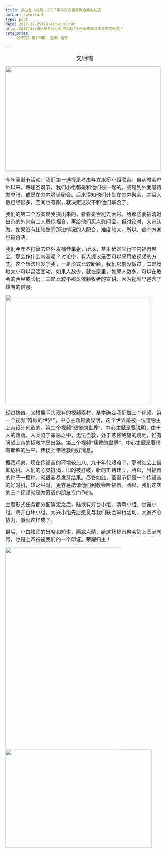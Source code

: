 ```yaml
---
title: 腓立比小组等：2017年平安夜福音聚会筹办纪实
author: sweditor3
type: post
date: 2017-12-29T19:41:41+00:00
url: /2017/12/30/腓立比小组等2017年平安夜福音聚会筹办纪实/
categories:
  - 《@守望》第109期——圣诞·福音

---
```

<p style="text-align: center;">
  <span style="font-size: 12pt;">文/冰霞</span>
</p>

<img class="aligncenter  wp-image-16284" src="http://t5.shwchurch.org/wp-content/uploads/2017/12/微信图片_20171230025028.jpg" alt="" width="494" height="333" />

<span style="font-size: 12pt;">今年圣诞节活动，我们第一选择是考虑与立水桥小组联合。自从教会户外以来，每逢圣诞节，我们小组都是和他们在一起的，或是到外面唱诗发单张，或是在室内唱诗聚会。后来得知他们计划在室内聚会，并且人数已经很多，空间也有限，就决定这次不和他们联合了。</span>

<span style="font-size: 12pt;">我们的第二个方案是我提出来的，看看是否能去大兴，给那些要被清退出京的外来务工人员传福音，再给他们买点慰问品。但讨论时，大家认为，如果没有比较熟悉那边情况的人配合，难度较大。所以，这个方案也被否决。</span>

<span style="font-size: 12pt;">我们今年不打算去户外发福音单张，所以，基本确定举行室内福音聚会。那么作什么内容呢？讨论中，有人提议是否可以采用放视频的方式。这个想法启发了我，一是形式比较新颖，我们以前没做过；二是场地大小可以灵活变动，如果人数少，就在家里，如果人数多，可以在教会的西屋或长远；三是比较不那么依赖牧者的宣讲，因为视频里包含了该有的信息。</span>

<img class="aligncenter  wp-image-16275" src="http://t5.shwchurch.org/wp-content/uploads/2017/12/微信图片_20171229154656.jpg" alt="" width="459" height="347" />

<span style="font-size: 12pt;">经过祷告，又根据手头现有的视频素材，基本确定我们做三个视频。第一个视频“奇妙的世界”，中心主题是要显明，这个世界是被一位造物主上帝设计创造的。第二个视频“悲惨的世界”，中心主题是要说明，由于人的堕落，人类陷于罪恶之中，无法自救，处于悲惨绝望的境地，惟有盼望上帝的拯救才是出路。第三个视频“拯救的世界”，中心主题是要借着耶稣的生平，传扬上帝拯救的好消息。</span>

<span style="font-size: 12pt;">据我观察，现在传福音的环境较比八、九十年代艰难了，那时社会上信仰危机，人们的心灵饥渴，旧的被打破，新的正待建立，所以，当福音的种子一播种，就很容易发芽结果。尽管如此，圣诞节仍是一个传福音的好时机，较之平时，更容易邀请他们到教会听福音。所以，我们这次的三个视频就是为慕道的朋友专门作的。</span>

<span style="font-size: 12pt;">主题形式任务都分配确定之后，陆续有灯台小组、清风小组、甘露小组、双井百环小组、大兴小组先后愿意与我们联合举行活动。大家齐心协力，事就这样成了。</span>

<span style="font-size: 12pt;">最后，小白牧师的出席和短讲，画龙点睛，给这场福音聚会划上圆满句号，也是上帝祝福我们的一个印证。荣耀归主！</span>

<img class=" wp-image-16297" src="http://t5.shwchurch.org/wp-content/uploads/2017/12/sdr.jpg" alt="" width="364" height="640" />

<img class="aligncenter  wp-image-16293" src="http://t5.shwchurch.org/wp-content/uploads/2017/12/微信图片_20171230025133.jpg" alt="" width="465" height="314" />